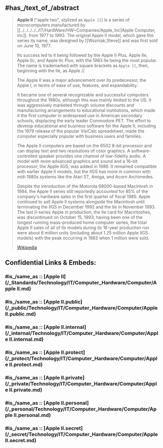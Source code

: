 
## #has_/text_of_/abstract 

> **Apple II** ("apple two", stylized as `Apple ][`) is a series of microcomputers 
> manufactured by [[../../../../../IT/HardWare/HW~Companies/Apple_Inc|Apple Computer, Inc]]. from 1977 to 1993. 
> The original Apple II model, which gave the series its name, 
> was designed by [[Wozniak,Steve]] and was first sold on June 10, 1977. 
> 
> Its success led to it being followed by the Apple II Plus, Apple IIe, Apple IIc, and Apple IIc Plus, 
> with the 1983 IIe being the most popular. 
> The name is trademarked with square brackets as `Apple ][`, then, beginning with the IIe, as Apple //.
>
> The Apple II was a major advancement over its predecessor, 
> the Apple I, in terms of ease of use, features, and expandability. 
> 
> It became one of several recognizable and successful computers throughout the 1980s, 
> although this was mainly limited to the US. 
> It was aggressively marketed through volume discounts 
> and manufacturing arrangements to educational institutions, 
> which made it the first computer in widespread use in American secondary schools, 
> displacing the early leader Commodore PET. 
> The effort to develop educational and business software for the Apple II, 
> including the 1979 release of the popular VisiCalc spreadsheet, 
> made the computer especially popular with business users and families.
>
> The Apple II computers are based on the 6502 8-bit processor 
> and can display text and two resolutions of color graphics. 
> A software-controlled speaker provides one channel of low-fidelity audio. 
> A model with more advanced graphics and sound 
> and a 16-bit processor, the Apple IIGS, was added in 1986. 
> It remained compatible with earlier Apple II models, 
> but the IIGS has more in common with mid-1980s systems 
> like the Atari ST, Amiga, and Acorn Archimedes.
>
> Despite the introduction of the Motorola 68000-based Macintosh in 1984, 
> the Apple II series still reportedly accounted for 85% of the company's hardware sales in the first quarter of fiscal 1985. 
> Apple continued to sell Apple II systems alongside the Macintosh 
> until terminating the IIGS in December 1992 and the IIe in November 1993. 
> The last II-series Apple in production, the IIe card for Macintoshes, 
> was discontinued on October 15, 1993; 
> having been one of the longest running mass-produced home computer series, 
> the total Apple II sales of all of its models during its 16-year production run 
> were about 6 million units (including about 1.25 million Apple IIGS models) 
> with the peak occurring in 1983 when 1 million were sold.
>
> [Wikipedia](https://en.wikipedia.org/wiki/Apple%20II) 


## Confidential Links & Embeds: 

### #is_/same_as :: [Apple II](/_Standards/Technology/IT/Computer_Hardware/Computer/Apple II.md) 

### #is_/same_as :: [Apple II.public](/_public/Technology/IT/Computer_Hardware/Computer/Apple II.public.md) 

### #is_/same_as :: [Apple II.internal](/_internal/Technology/IT/Computer_Hardware/Computer/Apple II.internal.md) 

### #is_/same_as :: [Apple II.protect](/_protect/Technology/IT/Computer_Hardware/Computer/Apple II.protect.md) 

### #is_/same_as :: [Apple II.private](/_private/Technology/IT/Computer_Hardware/Computer/Apple II.private.md) 

### #is_/same_as :: [Apple II.personal](/_personal/Technology/IT/Computer_Hardware/Computer/Apple II.personal.md) 

### #is_/same_as :: [Apple II.secret](/_secret/Technology/IT/Computer_Hardware/Computer/Apple II.secret.md)

